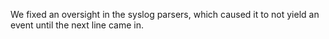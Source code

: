 We fixed an oversight in the syslog parsers, which caused it to not yield an
event until the next line came in.
